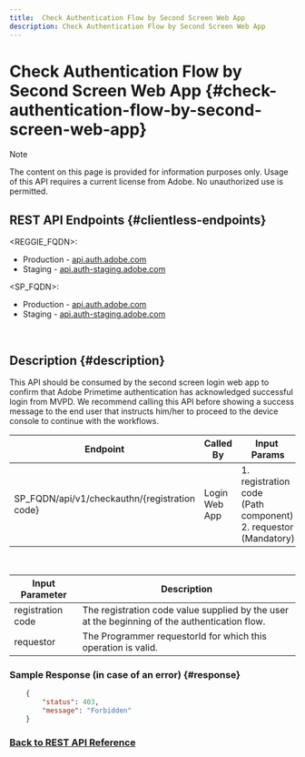 ```yaml
---
title:  Check Authentication Flow by Second Screen Web App
description: Check Authentication Flow by Second Screen Web App
---
```


# Check Authentication Flow by Second Screen Web App {#check-authentication-flow-by-second-screen-web-app}

>[!NOTE]
>
>The content on this page is provided for information purposes only. Usage of this API requires a current license from Adobe. No unauthorized use is permitted.

## REST API Endpoints {#clientless-endpoints}

<REGGIE_FQDN>:

* Production - [api.auth.adobe.com](http://api.auth.adobe.com/)
* Staging - [api.auth-staging.adobe.com](http://api.auth-staging.adobe.com/)

<SP_FQDN>:

* Production - [api.auth.adobe.com](http://api.auth.adobe.com/)
* Staging - [api.auth-staging.adobe.com](http://api.auth-staging.adobe.com/)

</br>

## Description {#description}

This API should be consumed by the second screen login web app to confirm that Adobe Primetime authentication has acknowledged successful login from MVPD. We recommend calling this API before showing a success message to the end user that instructs him/her to proceed to the device console to continue with the workflows.

  
| Endpoint | Called  </br>By | Input   </br>Params | HTTP  </br>Method | Response | HTTP  </br>Response |
| --- | --- | --- | --- | --- | --- |
| SP_FQDN/api/v1/checkauthn/{registration code} | Login Web App | 1.  registration code  </br>    (Path component)</br>2.  requestor  </br>    (Mandatory) | GET | XML or JSON containing error details if unsuccessful. | 200 - Success   </br>403 - Forbidden |

</br>

| Input Parameter | Description |
| ----------------- | --------------------------------------------------------------------------------------------- |
| registration code | The registration code value supplied by the user at the beginning of the authentication flow. |
| requestor         | The Programmer requestorId for which this operation is valid.                                 |


### Sample Response (in case of an error) {#response}

```JSON
    {
        "status": 403,
        "message": "Forbidden"
    }
```

### [Back to REST API Reference](http://tve.helpdocsonline.com/rest-api-reference)
